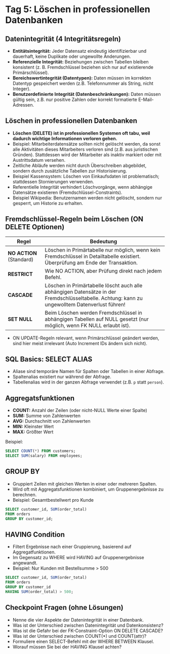 # Tag 5: Löschen in professionellen Datenbanken  

## Datenintegrität (4 Integritätsregeln)

* **Entitätsintegrität:** Jeder Datensatz eindeutig identifizierbar und dauerhaft, keine Duplikate oder ungewollte Änderungen.
* **Referenzielle Integrität:** Beziehungen zwischen Tabellen bleiben konsistent (z. B. Fremdschlüssel beziehen sich nur auf existierende Primärschlüssel).
* **Bereichswertintegrität (Datentypen):** Daten müssen im korrekten Datentyp gespeichert werden (z.B. Telefonnummer als String, nicht Integer).
* **Benutzerdefinierte Integrität (Datenbeschränkungen):** Daten müssen gültig sein, z.B. nur positive Zahlen oder korrekt formatierte E-Mail-Adressen.



## Löschen in professionellen Datenbanken

* **Löschen (DELETE) ist in professionellen Systemen oft tabu, weil dadurch wichtige Informationen verloren gehen.**
* Beispiel: Mitarbeiterdatensätze sollten nicht gelöscht werden, da sonst alle Aktivitäten dieses Mitarbeiters verloren sind (z.B. aus juristischen Gründen). Stattdessen wird der Mitarbeiter als inaktiv markiert oder mit Austrittsdatum versehen.
* Zeitliche Abläufe werden nicht durch Überschreiben abgebildet, sondern durch zusätzliche Tabellen zur Historisierung.
* Beispiel Kassensystem: Löschen von Einkaufsdaten ist problematisch; stattdessen Stornierungen verwenden.
* Referentielle Integrität verhindert Löschvorgänge, wenn abhängige Datensätze existieren (Fremdschlüssel-Constraints).
* Beispiel Wikipedia: Benutzernamen werden nicht gelöscht, sondern nur gesperrt, um Historie zu erhalten.



## Fremdschlüssel-Regeln beim Löschen (ON DELETE Optionen)

| Regel                    | Bedeutung                                                                                                                                       |
| ------------------------ | ----------------------------------------------------------------------------------------------------------------------------------------------- |
| **NO ACTION** (Standard) | Löschen in Primärtabelle nur möglich, wenn kein Fremdschlüssel in Detailtabelle existiert. Überprüfung am Ende der Transaktion.                 |
| **RESTRICT**             | Wie NO ACTION, aber Prüfung direkt nach jedem Befehl.                                                                                           |
| **CASCADE**              | Löschen in Primärtabelle löscht auch alle abhängigen Datensätze in der Fremdschlüsseltabelle. Achtung: kann zu ungewolltem Datenverlust führen! |
| **SET NULL**             | Beim Löschen werden Fremdschlüssel in abhängigen Tabellen auf NULL gesetzt (nur möglich, wenn FK NULL erlaubt ist).                             |

* ON UPDATE-Regeln relevant, wenn Primärschlüssel geändert werden, sind hier meist irrelevant (Auto Increment IDs ändern sich nicht).



## SQL Basics: SELECT ALIAS

* Aliase sind temporäre Namen für Spalten oder Tabellen in einer Abfrage.
* Spaltenalias existiert nur während der Abfrage.
* Tabellenalias wird in der ganzen Abfrage verwendet (z.B. `p` statt `person`).



## Aggregatsfunktionen

* **COUNT:** Anzahl der Zeilen (oder nicht-NULL Werte einer Spalte)
* **SUM:** Summe von Zahlenwerten
* **AVG:** Durchschnitt von Zahlenwerten
* **MIN:** Kleinster Wert
* **MAX:** Größter Wert

Beispiel:

```sql
SELECT COUNT(*) FROM customers;
SELECT SUM(salary) FROM employees;
```



## GROUP BY

* Gruppiert Zeilen mit gleichen Werten in einer oder mehreren Spalten.
* Wird oft mit Aggregatsfunktionen kombiniert, um Gruppenergebnisse zu berechnen.
* Beispiel: Gesamtbestellwert pro Kunde

```sql
SELECT customer_id, SUM(order_total)
FROM orders
GROUP BY customer_id;
```



## HAVING Condition

* Filtert Ergebnisse nach einer Gruppierung, basierend auf Aggregatfunktionen.
* Im Gegensatz zu WHERE wird HAVING auf Gruppenergebnisse angewandt.
* Beispiel: Nur Kunden mit Bestellsumme > 500

```sql
SELECT customer_id, SUM(order_total)
FROM orders
GROUP BY customer_id
HAVING SUM(order_total) > 500;
```


## Checkpoint Fragen (ohne Lösungen)

* Nenne die vier Aspekte der Datenintegrität in einer Datenbank.
* Was ist der Unterschied zwischen Datenintegrität und Datenkonsistenz?
* Was ist die Gefahr bei der FK-Constraint-Option ON DELETE CASCADE?
* Was ist der Unterschied zwischen COUNT(\*) und COUNT(attr)?
* Formuliere einen SELECT-Befehl mit der WHERE BETWEEN Klausel.
* Worauf müssen Sie bei der HAVING Klausel achten?


